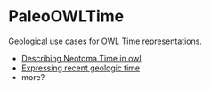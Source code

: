 # PaleoOWLTime
Geological use cases for OWL Time representations.

- [Describing Neotoma Time in owl](NeotomaSedExample/DescribingNeotomaTimeinowl)
- [Expressing recent geologic time](LinkedEarthExample/time_units)
- more? 
